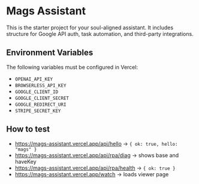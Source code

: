 # Mags Assistant

This is the starter project for your soul-aligned assistant.
It includes structure for Google API auth, task automation, and third-party integrations.

## Environment Variables

The following variables must be configured in Vercel:

- `OPENAI_API_KEY`
- `BROWSERLESS_API_KEY`
- `GOOGLE_CLIENT_ID`
- `GOOGLE_CLIENT_SECRET`
- `GOOGLE_REDIRECT_URI`
- `STRIPE_SECRET_KEY`

## How to test

- https://mags-assistant.vercel.app/api/hello → `{ ok: true, hello: "mags" }`
- https://mags-assistant.vercel.app/api/rpa/diag → shows base and haveKey
- https://mags-assistant.vercel.app/api/rpa/health → `{ ok: true }`
- https://mags-assistant.vercel.app/watch → loads viewer page
